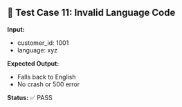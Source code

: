 ## 🚫 Test Case 11: Invalid Language Code

**Input:**
- customer_id: 1001
- language: xyz

**Expected Output:**
- Falls back to English
- No crash or 500 error

**Status:** ✅ PASS
